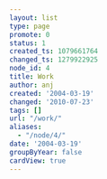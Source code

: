 ```yaml
---
layout: list
type: page
promote: 0
status: 1
created_ts: 1079661764
changed_ts: 1279922925
node_id: 4
title: Work
author: anj
created: '2004-03-19'
changed: '2010-07-23'
tags: []
url: "/work/"
aliases:
  - "/node/4/"
date: '2004-03-19'
groupByYear: false
cardView: true
---
```


